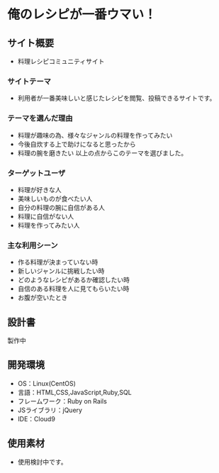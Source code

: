 # 俺のレシピが一番ウマい！

## サイト概要
- 料理レシピコミュニティサイト
### サイトテーマ
- 利用者が一番美味しいと感じたレシピを閲覧、投稿できるサイトです。

### テーマを選んだ理由
- 料理が趣味の為、様々なジャンルの料理を作ってみたい
- 今後自炊する上で助けになると思ったから
- 料理の腕を磨きたい
以上の点からこのテーマを選びました。

### ターゲットユーザ
- 料理が好きな人
- 美味しいものが食べたい人
- 自分の料理の腕に自信がある人
- 料理に自信がない人
- 料理を作ってみたい人

### 主な利用シーン
- 作る料理が決まっていない時
- 新しいジャンルに挑戦したい時
- どのようなレシピがあるか確認したい時
- 自信のある料理を人に見てもらいたい時
- お腹が空いたとき

## 設計書
製作中

## 開発環境
- OS：Linux(CentOS)
- 言語：HTML,CSS,JavaScript,Ruby,SQL
- フレームワーク：Ruby on Rails
- JSライブラリ：jQuery
- IDE：Cloud9

## 使用素材
- 使用検討中です。
